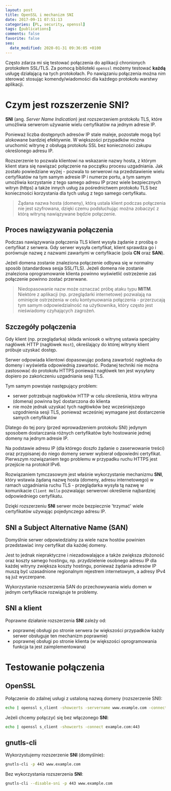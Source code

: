 ```yaml
---
layout: post
title: OpenSSL i mechanizm SNI
date: 2017-09-11 07:51:13
categories: [PL, security, openssl]
tags: [publications]
comments: false
favorite: false
seo:
  date_modified: 2020-01-31 09:36:05 +0100
---
```


Często zdarza mi się testować połączenia do aplikacji chronionych protokołem SSL/TLS. Za pomocą biblioteki `openssl` możemy testować **każdą** usługę działającą na tych protokołach. Po nawiązaniu połączenia można nim sterować stosując komendy/wiadomości dla każdego protokołu warstwy aplikacji.

# Czym jest rozszerzenie SNI?

**SNI** (ang. _Server Name Indication_) jest rozszerzeniem protokołu TLS, które umożliwia serwerom używanie wielu certyfikatów na jednym adresie IP.

Ponieważ liczba dostępnych adresów IP stale maleje, pozostałe mogą być alokowane bardziej efektywnie. W większości przypadków można uruchomić witrynę z obsługą protokołu SSL bez konieczności zakupu określonego adresu IP.

Rozszerzenie to pozwala klientowi na wskazanie nazwy hosta, z którym klient stara się nawiązać połączenie na początku procesu uzgadniania. Jak zostało powiedziane wyżej - pozwala to serwerowi na przedstawienie wielu certyfikatów na tym samym adresie IP i numerze portu, a tym samym umożliwia korzystanie z tego samego adresu IP przez wiele bezpiecznych witryn (https) a także innych usług za pośrednictwem protokołu TLS bez konieczności korzystania dla tych usług z tego samego certyfikatu.

  > Żądana nazwa hosta (domeny), którą ustala klient podczas połączenia nie jest szyfrowana, dzięki czemu podsłuchując można zobaczyć z którą witryną nawiązywane będzie połączenie.

## Proces nawiązywania połączenia

Podczas nawiązywania połączenia TLS klient wysyła żądanie z prośbą o certyfikat z serwera. Gdy serwer wysyła certyfikat, klient sprawdza go i porównuje nazwę z nazwami zawartymi w certyfikacie (pola **CN** oraz **SAN**).

Jeżeli domena zostanie znaleziona połączenie odbywa się w normalny sposób (standardowa sesja SSL/TLS). Jeżeli domena nie zostanie znaleziona oprogramowanie klienta powinno wyświetlić ostrzeżenie zaś połączenie powinno zostać przerwane.

  > Niedopasowanie nazw może oznaczać próbę ataku typu **MITM**. Niektóre z aplikacji (np. przeglądarki internetowe) pozwalają na ominięcie ostrzeżenia w celu kontynuowania połączenia - przerzucają tym samym odpowiedzialność na użytkownika, który często jest nieświadomy czyhających zagrożeń.

## Szczegóły połączenia

Gdy klient (np. przeglądarka) składa wniosek o witrynę ustawia specjalny nagłówek HTTP (nagłówek `Host`), określający do której witryny klient próbuje uzyskać dostęp.

Serwer odpowiada klientowi dopasowując podaną zawartość nagłówka do domeny i wyświetla odpowiednią zawartość. Podanej techniki nie można zastosować do protokołu HTTPS ponieważ nagłówek ten jest wysyłany dopiero po zakończeniu uzgadniania sesji TLS.

Tym samym powstaje następujący problem:

- serwer potrzebuje nagłówków HTTP w celu określenia, która witryna (domena) powinna być dostarczona do klienta
- nie może jednak uzyskać tych nagłówków bez wcześniejszego uzgodnienia sesji TLS, ponieważ wcześniej wymagane jest dostarczenie samych certyfikatów

Dlatego do tej pory (przed wprowadzeniem protokołu SNI) jedynym sposobem dostarczania różnych certyfikatów było hostowanie jednej domeny na jednym adresie IP.

Na podstawie adresu IP (dla którego doszło żądanie o zaserwowanie treści) oraz przypisanej do niego domeny serwer wybierał odpowiedni certyfikat. Pierwszym rozwiązaniem tego problemu w przypadku ruchu HTTPS jest przejście na protokół IPv6.

Rozwiązaniem tymczasowym jest właśnie wykorzystanie mechanizmu **SNI**, który wstawia żądaną nazwę hosta (domeny, adresu internetowego) w ramach uzgadniania ruchu TLS - przeglądarka wysyła tą nazwę w komunikacie `Client Hello` pozwalając serwerowi określenie najbardziej odpowiedniego certyfikatu.

Dzięki rozszerzeniu **SNI** serwer może bezpiecznie 'trzymać' wiele certyfikatów używając pojedynczego adresu IP.

## SNI a Subject Alternative Name (SAN)

Domyślnie serwer odpowiedzialny za wiele nazw hostów powinien przedstawiać inny certyfikat dla każdej domeny.

Jest to jednak niepraktyczne i niezadowalające a także zwiększa złożoność oraz koszty samego hostingu, np. przydzielenie osobnego adresu IP dla każdej witryny zwiększa koszty hostingu, ponieważ żądania adresów IP muszą być uzasadnione regionalnym rejestrem internetowym, a adresy IPv4 są już wyczerpane.

Wykorzystanie rozszerzenia SAN do przechowywania wielu domen w jednym certyfikacie rozwiązuje te problemy.

## SNI a klient

Poprawne działanie rozszerzenia **SNI** zależy od:

- poprawnej obsługi po stronie serwera (w większości przypadków każdy serwer obsługuje ten mechanizm poprawnie)
- poprawnej obsługi po stronie klienta (w większości oprogramowania funkcja ta jest zaimplementowana)

# Testowanie połączenia

## OpenSSL

Połączenie do zdalnej usługi z ustaloną nazwą domeny (rozszerzenie SNI):

```bash
echo | openssl s_client -showcerts -servername www.example.com -connect example.com:443
```

Jeżeli chcemy połączyć się bez włączonego **SNI**:

```bash
echo | openssl s_client -showcerts -connect example.com:443
```

## gnutls-cli

Wykorzystujemy rozszerzenie **SNI** (domyślnie):

```bash
gnutls-cli -p 443 www.example.com
```

Bez wykorzystania rozszerzenia **SNI**:

```bash
gnutls-cli --disable-sni -p 443 www.example.com
```
